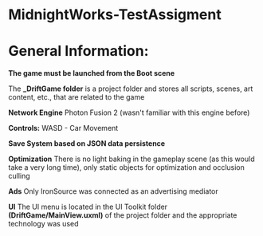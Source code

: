 # MidnightWorks-TestAssigment
 
# General Information:
**The game must be launched from the Boot scene**

The **_DriftGame folder** is a project folder and stores all scripts, scenes, art content, etc., that are related to the game

**Network Engine**
Photon Fusion 2 (wasn't familiar with this engine before)

**Controls:**
WASD - Car Movement

**Save System based on JSON data persistence**

**Optimization**
There is no light baking in the gameplay scene (as this would take a very long time), only static objects for optimization and occlusion culling

**Ads**
Only IronSource was connected as an advertising mediator

**UI**
The UI menu is located in the UI Toolkit folder **(DriftGame/MainView.uxml)** of the project folder and the appropriate technology was used
